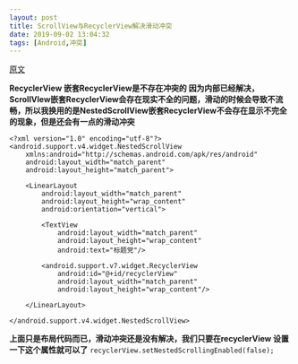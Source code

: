 ```yaml
---
layout: post
title: ScrollView与RecyclerView解决滑动冲突
date: 2019-09-02 13:04:32
tags: [Android,冲突]
---
```

[原文](https://www.jianshu.com/p/3e0ad704bee5)

**RecyclerView 嵌套RecyclerView是不存在冲突的 因为内部已经解决，ScrollVIew嵌套RecyclerView会存在现实不全的问题，滑动的时候会导致不流畅，所以我换用的是NestedScrollView嵌套RecyclerView不会存在显示不完全的现象，但是还会有一点的滑动冲突**

 <!--more-->
```
<?xml version="1.0" encoding="utf-8"?>
<android.support.v4.widget.NestedScrollView
    xmlns:android="http://schemas.android.com/apk/res/android"
    android:layout_width="match_parent"
    android:layout_height="match_parent">

    <LinearLayout
        android:layout_width="match_parent"
        android:layout_height="wrap_content"
        android:orientation="vertical">
        
        <TextView
            android:layout_width="match_parent"
            android:layout_height="wrap_content"
            android:text="标题党"/>

        <android.support.v7.widget.RecyclerView
            android:id="@+id/recyclerView"
            android:layout_width="match_parent"
            android:layout_height="wrap_content"/>
      
    </LinearLayout>

</android.support.v4.widget.NestedScrollView>
```

**上面只是布局代码而已，滑动冲突还是没有解决，我们只要在recyclerView 设置一下这个属性就可以了**
    `recyclerView.setNestedScrollingEnabled(false);`
